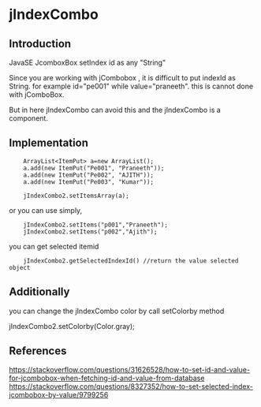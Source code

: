 # jIndexCombo

Introduction
----------------
JavaSE  JcomboxBox setIndex id as any "String"

Since you are working with jCombobox , it is difficult to put indexId as String. for example id="pe001" while value="praneeth". 
this is cannot done with jComboBox.

But in here jIndexCombo can avoid this and the jIndexCombo is a component.

Implementation 
-------------------



        ArrayList<ItemPut> a=new ArrayList();
        a.add(new ItemPut("Pe001", "Praneeth"));
        a.add(new ItemPut("Pe002", "AJITH"));
        a.add(new ItemPut("Pe003", "Kumar"));
       
        jIndexCombo2.setItemsArray(a);
        
or you can use simply,

        jIndexCombo2.setItems("p001","Praneeth");
        jIndexCombo2.setItems("p002","Ajith");

you can get selected itemid

        jIndexCombo2.getSelectedIndexId() //return the value selected object
        
Additionally 
---------------

you can change the jIndexCombo color by call setColorby method

  jIndexCombo2.setColorby(Color.gray);
  
  
References
---------------

https://stackoverflow.com/questions/31626528/how-to-set-id-and-value-for-jcombobox-when-fetching-id-and-value-from-database
https://stackoverflow.com/questions/8327352/how-to-set-selected-index-jcombobox-by-value/9799256
